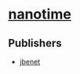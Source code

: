 # [nanotime](https://pypi.org/project/nanotime)



## Publishers
- [jbenet](https://pypi.org/user/jbenet)

